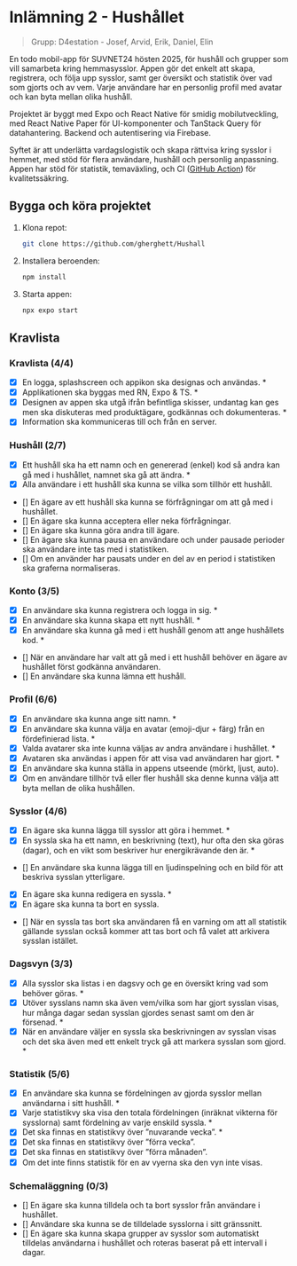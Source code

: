 # Inlämning 2 - Hushållet

> Grupp: D4estation - Josef, Arvid, Erik, Daniel, Elin

En todo mobil-app för SUVNET24 hösten 2025, för hushåll och grupper som vill samarbeta kring hemmasysslor. Appen gör det enkelt att skapa, registrera, och följa upp sysslor, samt ger översikt och statistik över vad som gjorts och av vem. Varje användare har en personlig profil med avatar och kan byta mellan olika hushåll.

Projektet är byggt med Expo och React Native för smidig mobilutveckling, med React Native Paper för UI-komponenter och TanStack Query för datahantering. Backend och autentisering via Firebase.

Syftet är att underlätta vardagslogistik och skapa rättvisa kring sysslor i hemmet, med stöd för flera användare, hushåll och personlig anpassning. Appen har stöd för statistik, temaväxling, och CI ([GitHub Action](.github/workflows/code-quality.yml)) för kvalitetssäkring.

## Bygga och köra projektet

1. Klona repot:
   ```bash
   git clone https://github.com/gherghett/Hushall
   ```
2. Installera beroenden:
   ```bash
   npm install
   ```
3. Starta appen:
   ```bash
   npx expo start
   ```

## Kravlista

### Kravlista (4/4)

- [x] En logga, splashscreen och appikon ska designas och användas. \*
- [x] Applikationen ska byggas med RN, Expo & TS. \*
- [x] Designen av appen ska utgå ifrån befintliga skisser, undantag kan ges men ska diskuteras
      med produktägare, godkännas och dokumenteras. \*
- [x] Information ska kommuniceras till och från en server.

### Hushåll (2/7)

- [x] Ett hushåll ska ha ett namn och en genererad (enkel) kod så andra kan gå med i hushållet,
      namnet ska gå att ändra. \*
- [x] Alla användare i ett hushåll ska kunna se vilka som tillhör ett hushåll.
- [] En ägare av ett hushåll ska kunna se förfrågningar om att gå med i hushållet.
- [] En ägare ska kunna acceptera eller neka förfrågningar.
- [] En ägare ska kunna göra andra till ägare.
- [] En ägare ska kunna pausa en användare och under pausade perioder ska användare inte
  tas med i statistiken.
- [] Om en använder har pausats under en del av en period i statistiken ska graferna
  normaliseras.

### Konto (3/5)

- [x] En användare ska kunna registrera och logga in sig. \*
- [x] En användare ska kunna skapa ett nytt hushåll. \*
- [x] En användare ska kunna gå med i ett hushåll genom att ange hushållets kod. \*
- [] När en användare har valt att gå med i ett hushåll behöver en ägare av hushållet först
  godkänna användaren.
- [] En användare ska kunna lämna ett hushåll.

### Profil (6/6)

- [x] En användare ska kunna ange sitt namn. \*
- [x] En användare ska kunna välja en avatar (emoji-djur + färg) från en fördefinierad lista. \*
- [x] Valda avatarer ska inte kunna väljas av andra användare i hushållet. \*
- [x] Avataren ska användas i appen för att visa vad användaren har gjort. \*
- [x] En användare ska kunna ställa in appens utseende (mörkt, ljust, auto).
- [x] Om en användare tillhör två eller fler hushåll ska denne kunna välja att byta mellan de
      olika hushållen.

### Sysslor (4/6)

- [x] En ägare ska kunna lägga till sysslor att göra i hemmet. \*
- [x] En syssla ska ha ett namn, en beskrivning (text), hur ofta den ska göras (dagar), och en
      vikt som beskriver hur energikrävande den är. \*
- [] En användare ska kunna lägga till en ljudinspelning och en bild för att beskriva sysslan
  ytterligare.
- [x] En ägare ska kunna redigera en syssla. \*
- [x] En ägare ska kunna ta bort en syssla.
- [] När en syssla tas bort ska användaren få en varning om att all statistik gällande sysslan
  också kommer att tas bort och få valet att arkivera sysslan istället.

### Dagsvyn (3/3)

- [x] Alla sysslor ska listas i en dagsvy och ge en översikt kring vad som behöver göras. \*
- [x] Utöver sysslans namn ska även vem/vilka som har gjort sysslan visas, hur många dagar
      sedan sysslan gjordes senast samt om den är försenad. \*
- [x] När en användare väljer en syssla ska beskrivningen av sysslan visas och det ska även
      med ett enkelt tryck gå att markera sysslan som gjord. \*

### Statistik (5/6)

- [x] En användare ska kunna se fördelningen av gjorda sysslor mellan användarna i sitt
      hushåll. \*
- [x] Varje statistikvy ska visa den totala fördelningen (inräknat vikterna för sysslorna) samt
      fördelning av varje enskild syssla. \*
- [x] Det ska finnas en statistikvy över ”nuvarande vecka”. \*
- [x] Det ska finnas en statistikvy över ”förra vecka”.
- [x] Det ska finnas en statistikvy över ”förra månaden”.
- [x] Om det inte finns statistik för en av vyerna ska den vyn inte visas.

### Schemaläggning (0/3)

- [] En ägare ska kunna tilldela och ta bort sysslor från användare i hushållet.
- [] Användare ska kunna se de tilldelade sysslorna i sitt gränssnitt.
- [] En ägare ska kunna skapa grupper av sysslor som automatiskt tilldelas användarna i
  hushållet och roteras baserat på ett intervall i dagar.
